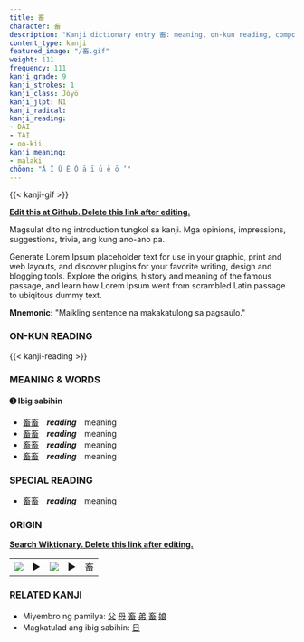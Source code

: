 ```yaml
---
title: 畜
character: 畜
description: "Kanji dictionary entry 畜: meaning, on-kun reading, compounds, origin, related kanji"
content_type: kanji
featured_image: "/畜.gif"
weight: 111
frequency: 111
kanji_grade: 9
kanji_strokes: 1
kanji_class: Jōyō
kanji_jlpt: N1
kanji_radical: 
kanji_reading: 
- DAI
- TAI
- oo-kii
kanji_meaning:
- malaki
chōon: "Ā Ī Ū Ē Ō ā ī ū ē ō ’"
---
```

[//]: # (Don't edit the line below. Kanji animated GIF code is automatically generated.)
{{< kanji-gif >}}

[//]: # (Edit below this line.)

**[Edit this at Github. Delete this link after editing.](https://github.com/tim0g/tim/tree/main/content/kanji/畜/index.md)**

Magsulat dito ng introduction tungkol sa kanji. Mga opinions, impressions, suggestions, trivia, ang kung ano-ano pa.

Generate Lorem Ipsum placeholder text for use in your graphic, print and web layouts, and discover plugins for your favorite writing, design and blogging tools. Explore the origins, history and meaning of the famous passage, and learn how Lorem Ipsum went from scrambled Latin passage to ubiqitous dummy text.
 
**Mnemonic:** "Maikling sentence na makakatulong sa pagsaulo."

### ON-KUN READING

[//]: # (Don't edit the line below. ON-KUN READING code is automatically generated.)
{{< kanji-reading >}}

### MEANING & WORDS

#### ➊ **Ibig sabihin**
  - [畜](../畜)[畜](../畜)　***reading***　meaning
  - [畜](../畜)[畜](../畜)　***reading***　meaning
  - [畜](../畜)[畜](../畜)　***reading***　meaning
  - [畜](../畜)[畜](../畜)　***reading***　meaning

### SPECIAL READING
  - [畜](../畜)[畜](../畜)　***reading***　meaning

### ORIGIN

**[Search Wiktionary. Delete this link after editing.](https://wiktionary.org/wiki/畜)**
<table class="kanji-table"><tr><td>
<img src="60px-畜-bronze.svg.png">
</td><td>▶</td><td>
<img src="60px-畜-oracle.svg.png">
</td><td>▶</td>
<td class="kanji-origin">畜</td>
</tr></table>

### RELATED KANJI
- Miyembro ng pamilya: [父](../父) [母](../母) [畜](../畜) [弟](../弟) [畜](../畜) [娘](../娘)
- Magkatulad ang ibig sabihin: [日](../日)
